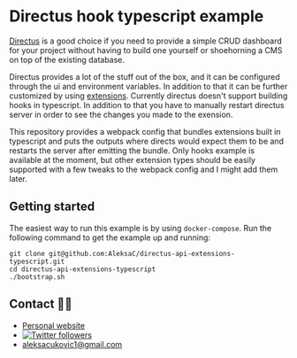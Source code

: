 # Directus hook typescript example

[Directus](https://directus.io/) is a good choice if you need to provide a simple
CRUD dashboard for your project without having to build one yourself or shoehorning
a CMS on top of the existing database.

Directus provides a lot of the stuff out of the box, and it can be configured
through the ui and environment variables. In addition to that it can be further
customized  by using [extensions](https://docs.directus.io/extensions/introduction/).
Currently directus doesn't support building hooks in typescript. In addition to
that you have to manually restart directus server in order to see the changes
you made to the exension.

This repository provides a webpack config that bundles extensions built in
typescript and puts the outputs where directs would expect them to be and
restarts the server after emitting the bundle. Only hooks example is available
at the moment, but other extension types should be easily supported with a few
tweaks to the webpack config and I might add them later.

## Getting started
The easiest way to run this example is by using `docker-compose`. Run the
following command to get the example up and running:

```shell
git clone git@github.com:AleksaC/directus-api-extensions-typescript.git
cd directus-api-extensions-typescript
./bootstrap.sh
```

## Contact 🙋‍♂️

-   [Personal website](https://aleksac.me)
-   <a target="_blank" href="http://twitter.com/aleksa_c_"><img alt='Twitter followers' src="https://img.shields.io/twitter/follow/aleksa_c_.svg?style=social"></a>
-   aleksacukovic1@gmail.com

